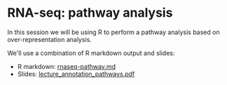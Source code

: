 # RNA-seq: pathway analysis

In this session we will be using R to perform a pathway analysis based on over-representation 
analysis. 

We'll use a combination of R markdown output and slides:

 - R markdown: [rnaseq-pathway.md](https://github.com/GenomicsAotearoa/RNA-seq-workshop/blob/master/5.Overrepresentation_Analysis/rnaseq-pathway.md)
 - Slides: [lecture_annotation_pathways.pdf](https://github.com/GenomicsAotearoa/RNA-seq-workshop/blob/master/5.Overrepresentation_Analysis/lecture_annotation_pathways.pdf)
